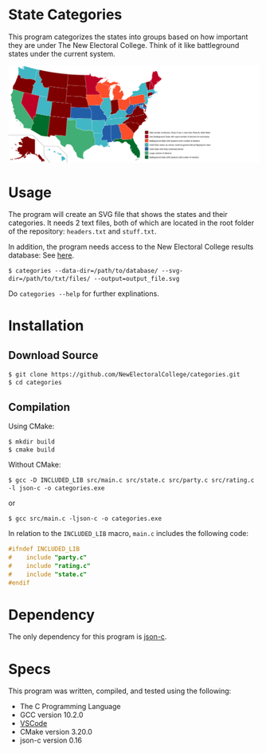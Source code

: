 # State Categories

This program categorizes the states into groups based on how important they are under The New Electoral College. Think of it like battleground states under the current system.

<img src="categories.svg">

# Usage

The program will create an SVG file that shows the states and their categories. It needs 2 text files, both of which are located in the root folder of the repository: `headers.txt` and `stuff.txt`.

In addition, the program needs access to the New Electoral College results database: See [here](https://github.com/NewElectoralCollege/database).

```
$ categories --data-dir=/path/to/database/ --svg-dir=/path/to/txt/files/ --output=output_file.svg
```

Do `categories --help` for further explinations.

# Installation

## Download Source

```
$ git clone https://github.com/NewElectoralCollege/categories.git
$ cd categories
```

## Compilation

Using CMake:

```
$ mkdir build
$ cmake build
```

Without CMake:

```
$ gcc -D INCLUDED_LIB src/main.c src/state.c src/party.c src/rating.c -l json-c -o categories.exe
```

or

```
$ gcc src/main.c -ljson-c -o categories.exe
```

In relation to the `INCLUDED_LIB` macro, `main.c` includes the following code:

```C
#ifndef INCLUDED_LIB
#    include "party.c"
#    include "rating.c"
#    include "state.c"
#endif
```

# Dependency

The only dependency for this program is [json-c](https://github.com/json-c/json-c).

# Specs

This program was written, compiled, and tested using the following:

- The C Programming Language
- GCC version 10.2.0
- [VSCode](https://code.visualstudio.com/)
- CMake version 3.20.0
- json-c version 0.16
